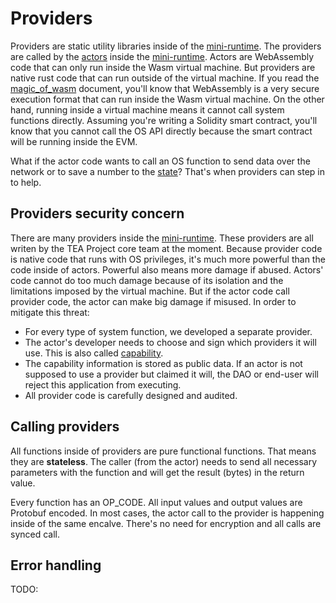 # Providers

Providers are static utility libraries inside of the [mini-runtime](mini-runtime.md). The providers are called by the [actors](actor.md) inside the [mini-runtime](mini-runtime.md). Actors are WebAssembly code that can only run inside the Wasm virtual machine. But providers are native rust code that can run outside of the virtual machine. If you read the [magic_of_wasm](magic_of_wasm.md) document, you'll know that WebAssembly is a very secure execution format that can run inside the Wasm virtual machine. On the other hand, running inside a virtual machine means it cannot call system functions directly. Assuming you're writing a Solidity smart contract, you'll know that you cannot call the OS API directly because the smart contract will be running inside the EVM. 

What if the actor code wants to call an OS function to send data over the network or to save a number to the [state](state.md)? That's when providers can step in to help.

## Providers security concern

There are many providers inside the [mini-runtime](mini-runtime.md). These providers are all writen by the TEA Project core team at the moment. Because provider code is native code that runs with OS privileges, it's much more powerful than the code inside of actors. Powerful also means more damage if abused. Actors' code cannot do too much damage because of its isolation and the limitations imposed by the virtual machine. But if the actor code call provider code, the actor can make big damage if misused. In order to mitigate this threat:

* For every type of system function, we developed a separate provider.
* The actor's developer needs to choose and sign which providers it will use. This is also called [capability](capability.md).
* The capability information is stored as public data. If an actor is not supposed to use a provider but claimed it will, the DAO or end-user will reject this application from executing.
* All provider code is carefully designed and audited.

## Calling providers

All functions inside of providers are pure functional functions. That means they are **stateless**. The caller (from the actor) needs to send all necessary parameters with the function and will get the result (bytes) in the return value.

Every function has an OP_CODE. All input values and output values are Protobuf encoded. In most cases, the actor call to the provider is happening inside of the same encalve. There's no need for encryption and all calls are synced call.

## Error handling

TODO:
